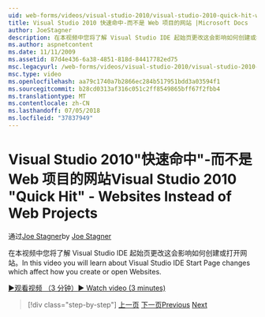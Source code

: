 ```yaml
---
uid: web-forms/videos/visual-studio-2010/visual-studio-2010-quick-hit-websites-instead-of-web-projects
title: Visual Studio 2010 快速命中-而不是 Web 项目的网站 |Microsoft Docs
author: JoeStagner
description: 在本视频中您将了解 Visual Studio IDE 起始页更改这会影响如何创建或打开网站。
ms.author: aspnetcontent
ms.date: 11/11/2009
ms.assetid: 87d4e436-6a38-4851-818d-84417782ed75
msc.legacyurl: /web-forms/videos/visual-studio-2010/visual-studio-2010-quick-hit-websites-instead-of-web-projects
msc.type: video
ms.openlocfilehash: aa79c1740a7b2866ec284b517951bdd3a03594f1
ms.sourcegitcommit: b28cd0313af316c051c2ff8549865bff67f2fbb4
ms.translationtype: MT
ms.contentlocale: zh-CN
ms.lasthandoff: 07/05/2018
ms.locfileid: "37837949"
---
```

<a name="visual-studio-2010-quick-hit---websites-instead-of-web-projects"></a><span data-ttu-id="a8ac2-103">Visual Studio 2010"快速命中"-而不是 Web 项目的网站</span><span class="sxs-lookup"><span data-stu-id="a8ac2-103">Visual Studio 2010 "Quick Hit" - Websites Instead of Web Projects</span></span>
====================
<span data-ttu-id="a8ac2-104">通过[Joe Stagner](https://github.com/JoeStagner)</span><span class="sxs-lookup"><span data-stu-id="a8ac2-104">by [Joe Stagner](https://github.com/JoeStagner)</span></span>

<span data-ttu-id="a8ac2-105">在本视频中您将了解 Visual Studio IDE 起始页更改这会影响如何创建或打开网站。</span><span class="sxs-lookup"><span data-stu-id="a8ac2-105">In this video you will learn about Visual Studio IDE Start Page changes which affect how you create or open Websites.</span></span> 

[<span data-ttu-id="a8ac2-106">&#9654;观看视频 （3 分钟）</span><span class="sxs-lookup"><span data-stu-id="a8ac2-106">&#9654; Watch video (3 minutes)</span></span>](https://channel9.msdn.com/Blogs/ASP-NET-Site-Videos/visual-studio-2010-quick-hit-websites-instead-of-web-projects)

> [!div class="step-by-step"]
> <span data-ttu-id="a8ac2-107">[上一页](visual-studio-2010-quick-hit-new-multi-targeting.md)
> [下一页](visual-studio-2010-quick-hit-snippets-intellisense.md)</span><span class="sxs-lookup"><span data-stu-id="a8ac2-107">[Previous](visual-studio-2010-quick-hit-new-multi-targeting.md)
[Next](visual-studio-2010-quick-hit-snippets-intellisense.md)</span></span>
